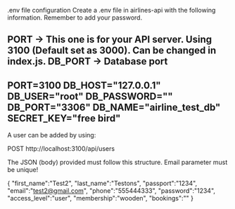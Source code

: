 .env file configuration
Create a .env file in airlines-api with the following information. Remember to add your password.

PORT -> This one is for your API server. Using 3100 (Default set as 3000). Can be changed in index.js.
DB_PORT -> Database port
------------------------------------------------
PORT=3100
DB_HOST="127.0.0.1"
DB_USER="root"
DB_PASSWORD=""
DB_PORT="3306"
DB_NAME="airline_test_db"
SECRET_KEY="free bird"
------------------------------------------------



A user can be added by using:

POST
http://localhost:3100/api/users

The JSON (body) provided must follow this structure. Email parameter must be unique!

{
"first_name":"Test2",
"last_name":"Testons",
"passport":"1234",
"email":"test2@gmail.com",
"phone":"555444333",
"password":"1234",
"access_level":"user",
"membership":"wooden",
"bookings":""
}

